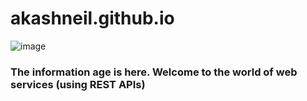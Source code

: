 # akashneil.github.io


![image](https://s27389.pcdn.co/wp-content/uploads/2019/12/why-network-segmentation-essential-enterprise-1024x440.jpeg)

### The information age is here. Welcome to the world of web services (using REST APIs)

<!--
**AkashNeil/akashneil** is a ✨ _special_ ✨ repository because its `README.md` (this file) appears on your GitHub profile.

Here are some ideas to get you started:

- 🔭 I’m currently working on ...
- 🌱 I’m currently learning ...
- 👯 I’m looking to collaborate on ...
- 🤔 I’m looking for help with ...
- 💬 Ask me about ...
- 📫 How to reach me: ...
- 😄 Pronouns: ...
- ⚡ Fun fact: ...
-->
